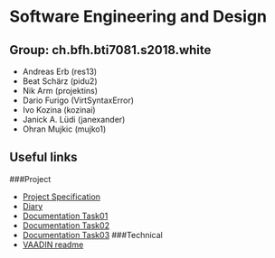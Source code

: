 # Software Engineering and Design

## Group: ch.bfh.bti7081.s2018.white
* Andreas Erb (res13)
* Beat Schärz (pidu2)
* Nik Arm (projektins)
* Dario Furigo (VirtSyntaxError)
* Ivo Kozina (kozinai)
* Janick A. Lüdi (janexander)
* Ohran Mujkic (mujko1)

## Useful links
###Project
* [Project Specification](https://github.com/res13/ch.bfh.bti7081.s2018.white/blob/master/doc/project.md)
* [Diary](https://github.com/res13/ch.bfh.bti7081.s2018.white/blob/master/doc/diary.md)
* [Documentation Task01](https://github.com/res13/ch.bfh.bti7081.s2018.white/blob/master/doc/task01/PMS%20Documentation%20group%20white.pdf)
* [Documentation Task02](https://github.com/res13/ch.bfh.bti7081.s2018.white/blob/master/doc/task02/PMS_task02_white.pdf)
* [Documentation Task03](https://github.com/res13/ch.bfh.bti7081.s2018.white/blob/master/doc/task03/PMS_task03_white.pdf)
###Technical
* [VAADIN readme](https://github.com/res13/ch.bfh.bti7081.s2018.white/blob/master/VAADIN_README.md)

